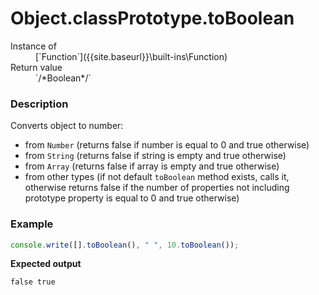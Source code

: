 # Object.classPrototype.toBoolean

<dl>
<dt> Instance of </dt><dd markdown="1">
 [`Function`]({{site.baseurl}}\built-ins\Function) 
</dd>
<dt> Return value </dt><dd markdown="1">
 `/*Boolean*/` 
</dd>
</dl>

### Description

Converts object to number:
- from `Number` (returns false if number is equal to 
  0 and true otherwise)
- from `String` (returns false if string is empty and 
  true otherwise)
- from `Array` (returns false if array is empty and 
  true otherwise)
- from other types (if not default `toBoolean` method 
  exists, calls it, otherwise returns false if the number 
  of properties not including prototype property is 
  equal to 0 and true otherwise)

### Example

```js
console.write([].toBoolean(), " ", 10.toBoolean());
```

**Expected output**

```
false true
```


